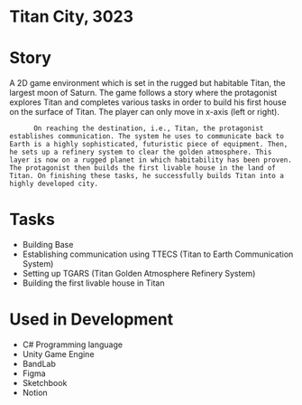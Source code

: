 # Titan City, 3023

# Story

A 2D game environment which is set in the rugged but habitable Titan, the largest moon of Saturn. The game follows a story where the protagonist explores Titan and completes various tasks in order to build his first house on the surface of Titan. The player can only move in x-axis (left or right).

          On reaching the destination, i.e., Titan, the protagonist establishes communication. The system he uses to communicate back to Earth is a highly sophisticated, futuristic piece of equipment. Then, he sets up a refinery system to clear the golden atmosphere. This layer is now on a rugged planet in which habitability has been proven. The protagonist then builds the first livable house in the land of Titan. On finishing these tasks, he successfully builds Titan into a highly developed city.

# Tasks

- Building Base
- Establishing communication using TTECS (Titan to Earth Communication System)
- Setting up TGARS (Titan Golden Atmosphere Refinery System)
- Building the first livable house in Titan

# Used in Development

- C# Programming language
- Unity Game Engine
- BandLab
- Figma
- Sketchbook
- Notion
